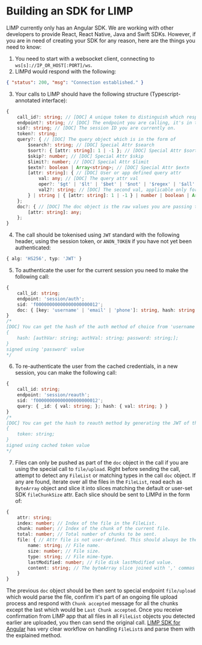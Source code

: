 # Building an SDK for LIMP
LIMP currently only has an Angular SDK. We are working with other developers to provide React, React Native, Java and Swift SDKs. However, if you are in need of creating your SDK for any reason, here are the things you need to know:
1. You need to start with a websocket client, connecting to `ws[s]://IP_OR_HOST[:PORT]/ws`.
2. LIMPd would respond with the following:
```json
{ "status": 200, "msg": "Connection established." }
```
3. Your calls to LIMP should have the following structure (Typescript-annotated interface):
```typescript
{
	call_id?: string; // [DOC] A unique token to distinguish which responses from LIMPd belong to which calls.
	endpoint?: string; // [DOC] The endpoint you are calling, it's in the form of 'module/method'.
	sid?: string; // [DOC] The session ID you are currently on.
	token?: string;
	query?: { // [DOC] The query object which is in the form of
		$search?: string; // [DOC] Special Attr $search
		$sort?: { [attr: string]: 1 | -1 }; // [DOC] Special Attr $sort
		$skip?: number; // [DOC] Special Attr $skip
		$limit?: number; // [DOC] Special Attr $limit
		$extn?: boolean | Array<string>; // [DOC] Special Attr $extn
		[attr: string]: { // [DOC] User or app defined query attr
			val: any; // [DOC] The query attr val
			oper?: '$gt' | '$lt' | '$bet' | '$not' | '$regex' | '$all' | '$in'; // [DOC] The query attr `val` operator
			val2?: string; // [DOC] The second val, applicable only for oper `$bet`.
		} | string | { [attr: string]: 1 | -1 } | number | boolean | Array<string>;
	};
	doc?: { // [DOC] The doc object is the raw values you are passing to LIMP app. It should comply with the module `attrs` you are calling.
		[attr: string]: any;
	};
}
```
4. The call should be tokenised using `JWT` standard with the following header, using the session token, or `ANON_TOKEN` if you have not yet been authenticated:
```typescript
{ alg: 'HS256', typ: 'JWT' }
```
5. To authenticate the user for the current session you need to make the following call:
```typescript
{
	call_id: string;
	endpoint: 'session/auth';
	sid: 'f00000000000000000000012';
	doc: { [key: 'username' | 'email' | 'phone']: string, hash: string; }
}
/*
[DOC] You can get the hash of the auth method of choice from 'username', 'email', or 'phone' by generating the JWT of the following object:
{
	hash: [authVar: string; authVal: string; password: string;];
}
signed using 'password' value
*/
```
6. To re-authenticate the user from the cached credentials, in a new session, you can make the following call:
```typescript
{
	call_id: string;
	endpoint: 'session/reauth';
	sid: 'f00000000000000000000012';
	query: { _id: { val: string; }; hash: { val: string; } }
}
/*
[DOC] You can get the hash to reauth method by generating the JWT of the following obejct:
{
	token: string;
}
signed using cached token value
*/
```
7. Files can only be pushed as part of the `doc` object in the call if you are using the special call to `file/upload`. Right before sending the call, attempt to detect any `FileList` or matching types in the call `doc` object. If any are found, iterate over all the files in the `FileList`, read each as `ByteArray` object and slice it into slices matching the default or user-set SDK `fileChunkSize` attr. Each slice should be sent to LIMPd in the form of:
```typescript
{
	attr: string;
	index: number; // Index of the file in the FileList.
	chunk: number; // Index of the chunk of the current file.
	total: number; // Total number of chunks to be sent.
	file: { // Attr file is not user-defined. This should always be the name of the attr.
		name: string; // File name.
		size: number; // File size.
		type: string; // File mime-type.
		lastModified: number; // File disk lastModified value.
		content: string; // The byteArray slice joined with ',' commas e.g. byteArraySlice.join(',')
	}
}
```
The previous `doc` object should be then sent to special endpoint `file/upload` which would parse the file, confirm it's part of an ongoing file upload process and respond with `Chunk accepted` message for all the chunks except the last which would be `Last Chunk accepted`. Once you receive confirmation from LIMP app that all files in all `FileList` objects you detected earlier are uploaded, you then can send the original call. [LIMP SDK for Angular](https://github.com/masaar/ng-limp) has very clear workflow on handling `FileList`s and parse them with the explained method.